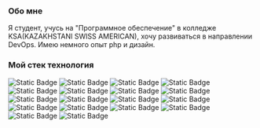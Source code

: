 ### Обо мне
Я студент, учусь на "Программное обеспечение" в колледже KSA(KAZAKHSTANI SWISS AMERICAN), хочу развиваться в направлении DevOps.
Имею немного опыт php и дизайн. 

### Мой стек технология
![Static Badge](https://img.shields.io/badge/Python-python?style=for-the-badge&logo=Python&logoColor=%23FFF&logoSize=3&color=%233776AB) ![Static Badge](https://img.shields.io/badge/HTML-html?style=for-the-badge&logo=html5&logoColor=%23FFF&logoSize=3&color=%23E34F26) ![Static Badge](https://img.shields.io/badge/CSS-css?style=for-the-badge&logo=css3&logoColor=%23FFF&logoSize=3&color=%231572B6) ![Static Badge](https://img.shields.io/badge/JavaScript-js?style=for-the-badge&logo=JavaScript&logoColor=%23000&logoSize=3&color=%23F7DF1E) ![Static Badge](https://img.shields.io/badge/Node_JS-nodedojs?style=for-the-badge&logo=nodedotjs&logoColor=%23fff&logoSize=3&color=%235FA04E) ![Static Badge](https://img.shields.io/badge/SQLite-sqlite?style=for-the-badge&logo=sqlite&logoColor=%23fff&color=%23003B57) ![Static Badge](https://img.shields.io/badge/SQL_Server-mssql?style=for-the-badge&logoColor=%23fff&color=%23e33009) ![Static Badge](https://img.shields.io/badge/Git-git?style=for-the-badge&logo=git&logoColor=%23fff&color=%23F05032) ![Static Badge](https://img.shields.io/badge/Arduino-arduino?style=for-the-badge&logo=arduino&logoColor=%23fff&color=%2300878F) ![Static Badge](https://img.shields.io/badge/Microsoft_Access-access?style=for-the-badge&logoColor=%23fff&color=%238c1a27) ![Static Badge](https://img.shields.io/badge/Markdown-markdown?style=for-the-badge&logo=markdown&logoColor=%23fff&logoSize=3&color=%23000)
![Static Badge](https://img.shields.io/badge/VScode-vscode?style=for-the-badge&logoColor=%23fff&logoSize=3&color=%230078d4) ![Static Badge](https://img.shields.io/badge/Obsidian-obsidian?style=for-the-badge&logo=obsidian&logoColor=%23fff&logoSize=3&color=%237C3AED) ![Static Badge](https://img.shields.io/badge/Neovim-neovim?style=for-the-badge&logo=neovim&logoColor=%23fff&logoSize=3&color=%2357A143) ![Static Badge](https://img.shields.io/badge/Davinci_Resolve-davinciresolve?style=for-the-badge&logo=davinciresolve&logoColor=%23fff&logoSize=3&color=%23233A51) ![Static Badge](https://img.shields.io/badge/Figma-figma?style=for-the-badge&logo=figma&logoColor=%23fff&color=%23F24E1E) ![Static Badge](https://img.shields.io/badge/Linux-linux?style=for-the-badge&logo=linux&logoColor=%23000&color=%23FCC624) ![Static Badge](https://img.shields.io/badge/Arch_Linux-archlinux?style=for-the-badge&logo=archlinux&logoColor=%23fff&color=%231793D1)


<!--
```
### Cоц. сети
```
Telegram:
Instagram:
GitHub:
GitLub:
-->
